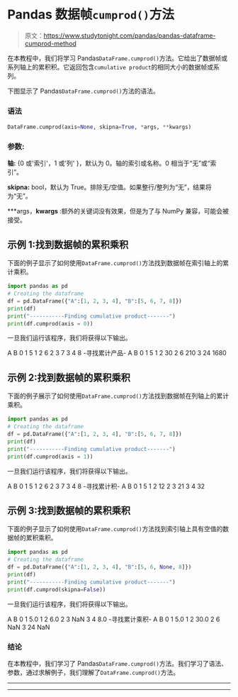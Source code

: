 # Pandas 数据帧`cumprod()`方法

> 原文：<https://www.studytonight.com/pandas/pandas-dataframe-cumprod-method>

在本教程中，我们将学习 Pandas`DataFrame.cumprod()`方法。它给出了数据帧或系列轴上的累积积。它返回包含`cumulative product`的相同大小的数据帧或系列。

下图显示了 Pandas`DataFrame.cumprod()`方法的语法。

### 语法![](img/c0b891d06322ab0f23db0ec650281cc6.png)

```py
DataFrame.cumprod(axis=None, skipna=True, *args, **kwargs)
```

### 参数:

**轴:** {0 或'索引'，1 或'列' }，默认为 0。轴的索引或名称。0 相当于“无”或“索引”。

**skipna:** bool，默认为 True。排除无/空值。如果整行/整列为“无”，结果将为“无”。

***args，**kwargs** :额外的关键词没有效果，但是为了与 NumPy 兼容，可能会被接受。

## 示例 1:找到数据帧的累积乘积

下面的例子显示了如何使用`DataFrame.cumprod()`方法找到数据帧在索引轴上的累计乘积。

```py
import pandas as pd  
# Creating the dataframe 
df = pd.DataFrame({"A":[1, 2, 3, 4], "B":[5, 6, 7, 8]})
print(df)
print("-----------Finding cumulative product-------")
print(df.cumprod(axis = 0))
```

一旦我们运行该程序，我们将获得以下输出。

A B
0 1 5
1 2 6
2 3 7
3 4 8
-寻找累计产品-
A B
0 1 5
1 2 30
2 6 210
3 24 1680

## 示例 2:找到数据帧的累积乘积

下面的例子展示了如何使用`DataFrame.cumprod()`方法找到数据帧在列轴上的累计乘积。

```py
import pandas as pd  
# Creating the dataframe 
df = pd.DataFrame({"A":[1, 2, 3, 4], "B":[5, 6, 7, 8]})
print(df)
print("-----------Finding cumulative product-------")
print(df.cumprod(axis = 1))
```

一旦我们运行该程序，我们将获得以下输出。

A B
0 1 5
1 2 6
2 3 7
3 4 8
-寻找累计积-
A B
0 1 5
1 2 12
2 3 21
3 4 32

## 示例 3:找到数据帧的累积乘积

下面的例子显示了如何使用`DataFrame.cumprod()`方法找到索引轴上具有空值的数据帧的累积乘积。

```py
import pandas as pd  
# Creating the dataframe 
df = pd.DataFrame({"A":[1, 2, 3, 4], "B":[5, 6, None, 8]}) 
print(df)
print("-----------Finding cumulative product-------")
print(df.cumprod(skipna=False))
```

一旦我们运行该程序，我们将获得以下输出。

A B
0 1 5.0
1 2 6.0
2 3 NaN
3 4 8.0
-寻找累计乘积-
A B
0 1 5.0
1 2 30.0
2 6 NaN
3 24 NaN

### 结论

在本教程中，我们学习了 Pandas`DataFrame.cumprod()`方法。我们学习了语法、参数，通过求解例子，我们理解了`DataFrame.cumprod()`方法。

* * *

* * *